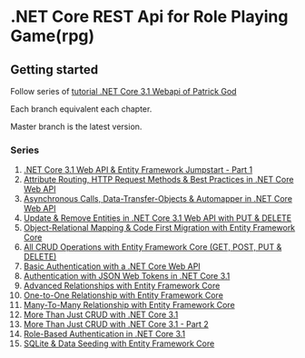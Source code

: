 # .NET Core REST Api for Role Playing Game(rpg)

## Getting started 

Follow series of [tutorial .NET Core 3.1 Webapi of Patrick God](https://dev.to/_patrickgod/net-core-3-1-web-api-entity-framework-jumpstart-part-1-4jla)

Each branch equivalent each chapter.

Master branch is the latest version.

### Series

1. [.NET Core 3.1 Web API & Entity Framework Jumpstart - Part 1](https://dev.to/_patrickgod/net-core-3-1-web-api-entity-framework-jumpstart-part-1-4jla)
2. [Attribute Routing, HTTP Request Methods & Best Practices in .NET Core Web API](https://dev.to/_patrickgod/net-core-3-1-web-api-entity-framework-jumpstart-part-2-58gp)
3. [Asynchronous Calls, Data-Transfer-Objects & Automapper in .NET Core Web API](https://dev.to/_patrickgod/asynchronous-calls-data-transfer-objects-automapper-in-net-core-web-api-228b)
4. [Update & Remove Entities in .NET Core 3.1 Web API with PUT & DELETE](https://dev.to/_patrickgod/update-remove-entities-in-net-core-3-1-web-api-with-put-delete-3o2k)
5. [Object-Relational Mapping & Code First Migration with Entity Framework Core](https://dev.to/_patrickgod/object-relational-mapping-code-first-migration-with-entity-framework-core-nno)
6. [All CRUD Operations with Entity Framework Core (GET, POST, PUT & DELETE)](https://dev.to/_patrickgod/all-crud-operations-with-entity-framework-core-get-post-put-delete-44li)
7. [Basic Authentication with a .NET Core Web API](https://dev.to/_patrickgod/basic-authentication-with-a-net-core-web-api-2a59)
8. [Authentication with JSON Web Tokens in .NET Core 3.1](https://dev.to/_patrickgod/authentication-with-json-web-tokens-in-net-core-3-1-29bd)
9. [Advanced Relationships with Entity Framework Core](https://dev.to/_patrickgod/advanced-relationships-with-entity-framework-core-43am)
10. [One-to-One Relationship with Entity Framework Core](https://dev.to/_patrickgod/one-to-one-relationship-with-entity-framework-core-3pgg)
11. [Many-To-Many Relationship with Entity Framework Core](https://dev.to/_patrickgod/many-to-many-relationship-with-entity-framework-core-4059)
12. [More Than Just CRUD with .NET Core 3.1](https://dev.to/_patrickgod/more-than-just-crud-with-net-core-3-1-370k)
13. [More Than Just CRUD with .NET Core 3.1 - Part 2](https://dev.to/_patrickgod/more-than-just-crud-with-net-core-3-1-part-2-32na)
14. [Role-Based Authentication in .NET Core 3.1](https://dev.to/_patrickgod/role-based-authentication-in-net-core-3-1-190g)
15. [SQLite & Data Seeding with Entity Framework Core](https://dev.to/_patrickgod/sqlite-data-seeding-with-entity-framework-core-4dna)

